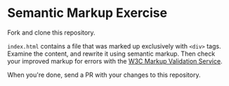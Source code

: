 # Semantic Markup Exercise

Fork and clone this repository.

`index.html` contains a file that was marked up exclusively with `<div>` tags. Examine the content, and rewrite it using semantic markup. Then check your improved markup for errors with the [W3C Markup Validation Service](https://validator.w3.org/#validate_by_input).

When you're done, send a PR with your changes to this repository.
